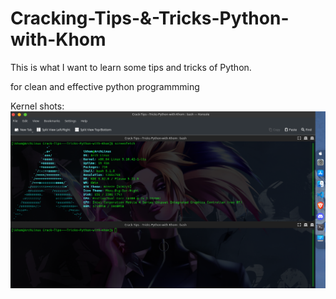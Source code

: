 # Cracking-Tips-&-Tricks-Python-with-Khom
This is what I want to learn some tips and tricks of Python.


for clean and effective python programmming


Kernel shots:
![alt text](https://github.com/KhomZ/Crack-Tips---Tricks-Python-with-Khom/blob/main/screenshots/kernel-Screenfetch.png?raw=true)
